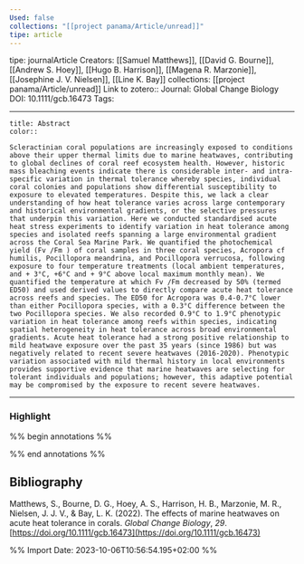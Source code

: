 ```yaml
---
Used: false
collections: "[[project panama/Article/unread]]"
tipe: article
---
```

tipe: journalArticle
Creators: [[Samuel Matthews]], [[David G. Bourne]], [[Andrew S. Hoey]], [[Hugo B. Harrison]], [[Magena R. Marzonie]], [[Josephine J. V. Nielsen]], [[Line K. Bay]]
collections: [[project panama/Article/unread]]
Link to zotero:: 
Journal: Global Change Biology
DOI: 10.1111/gcb.16473
Tags: 

---
```ad-note
title: Abstract
color:: 

Scleractinian coral populations are increasingly exposed to conditions above their upper thermal limits due to marine heatwaves, contributing to global declines of coral reef ecosystem health. However, historic mass bleaching events indicate there is considerable inter- and intra-specific variation in thermal tolerance whereby species, individual coral colonies and populations show differential susceptibility to exposure to elevated temperatures. Despite this, we lack a clear understanding of how heat tolerance varies across large contemporary and historical environmental gradients, or the selective pressures that underpin this variation. Here we conducted standardised acute heat stress experiments to identify variation in heat tolerance among species and isolated reefs spanning a large environmental gradient across the Coral Sea Marine Park. We quantified the photochemical yield (Fv /Fm ) of coral samples in three coral species, Acropora cf humilis, Pocillopora meandrina, and Pocillopora verrucosa, following exposure to four temperature treatments (local ambient temperatures, and + 3°C, +6°C and + 9°C above local maximum monthly mean). We quantified the temperature at which Fv /Fm decreased by 50% (termed ED50) and used derived values to directly compare acute heat tolerance across reefs and species. The ED50 for Acropora was 0.4-0.7°C lower than either Pocillopora species, with a 0.3°C difference between the two Pocillopora species. We also recorded 0.9°C to 1.9°C phenotypic variation in heat tolerance among reefs within species, indicating spatial heterogeneity in heat tolerance across broad environmental gradients. Acute heat tolerance had a strong positive relationship to mild heatwave exposure over the past 35 years (since 1986) but was negatively related to recent severe heatwaves (2016-2020). Phenotypic variation associated with mild thermal history in local environments provides supportive evidence that marine heatwaves are selecting for tolerant individuals and populations; however, this adaptive potential may be compromised by the exposure to recent severe heatwaves.

```

---
### Highlight

%% begin annotations %%

%% end annotations %%

## Bibliography

Matthews, S., Bourne, D. G., Hoey, A. S., Harrison, H. B., Marzonie, M. R., Nielsen, J. J. V., & Bay, L. K. (2022). The effects of marine heatwaves on acute heat tolerance in corals. _Global Change Biology_, _29_. [https://doi.org/10.1111/gcb.16473](https://doi.org/10.1111/gcb.16473)

%% Import Date: 2023-10-06T10:56:54.195+02:00 %%
